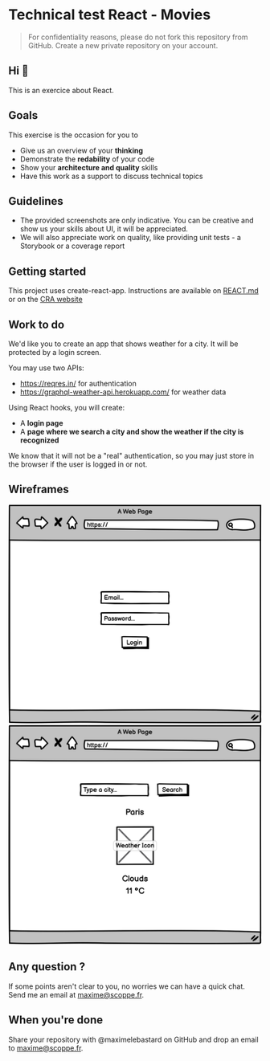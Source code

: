 # Technical test React - Movies

> For confidentiality reasons, please do not fork this repository from GitHub. Create a new private repository on your account.

Hi 👋
---

This is an exercice about React.


## Goals

This exercise is the occasion for you to

- Give us an overview of your **thinking**
- Demonstrate the **redability** of your code
- Show your **architecture and quality** skills
- Have this work as a support to discuss technical topics

## Guidelines

- The provided screenshots are only indicative. You can be creative and show us your skills about UI, it will be appreciated.
- We will also appreciate work on quality, like providing unit tests - a Storybook or a coverage report

## Getting started

This project uses create-react-app. Instructions are available on [REACT.md](./REACT.md) or on the [CRA website](https://create-react-app.dev/)


## Work to do

We'd like you to create an app that shows weather for a city. It will be protected by a login screen.

You may use two APIs:
- https://reqres.in/ for authentication
- https://graphql-weather-api.herokuapp.com/ for weather data

Using React hooks, you will create:
- A **login page**
- A **page where we search a city and show the weather if the city is recognized**

We know that it will not be a "real" authentication, so you may just store in the browser if the user is logged in or not.

## Wireframes

![login](./PageLogin.png)
![weather](./PageWeather.png)

## Any question ?

If some points aren't clear to you, no worries we can have a quick chat.
Send me an email at maxime@scoppe.fr.

## When you're done

Share your repository with @maximelebastard on GitHub and drop an email to maxime@scoppe.fr.
